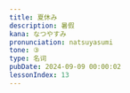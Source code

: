 ```yaml
---
title: 夏休み
description: 暑假
kana: なつやすみ
pronunciation: natsuyasumi
tone: ③
type: 名词
pubDate: 2024-09-09 00:00:02
lessonIndex: 13
---
```

